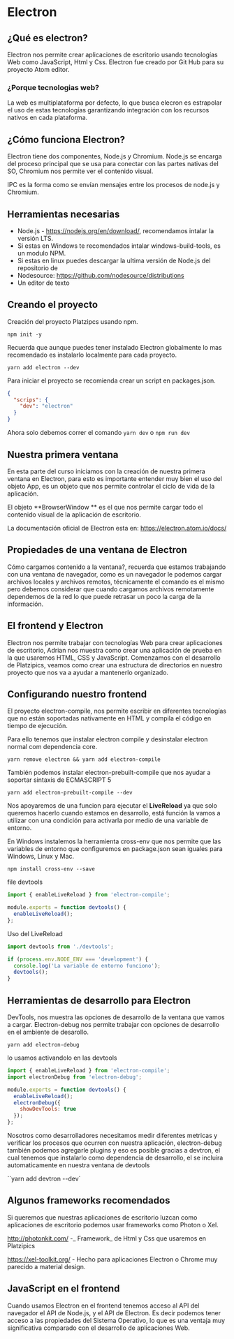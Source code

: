# Electron

## ¿Qué es electron?

Electron nos permite crear aplicaciones de escritorio usando tecnologías Web como JavaScript, Html y Css.
Electron fue creado por Git Hub para su proyecto Atom editor.

### ¿Porque tecnologias web?

La web es multiplataforma por defecto, lo que busca elecron es estrapolar el uso de estas tecnologías garantizando integración con los recursos nativos en cada plataforma.

## ¿Cómo funciona Electron?

Electron tiene dos componentes, Node.js y Chromium.
Node.js se encarga del proceso principal que se usa para conectar con las partes nativas del SO, Chromium nos permite ver el contenido visual.

IPC es la forma como se envían mensajes entre los procesos de node.js y Chromium.

## Herramientas necesarias

- Node.js - https://nodejs.org/en/download/, recomendamos intalar la versión LTS.
- Si estas en Windows te recomendados intalar windows-build-tools, es un modulo NPM.
- Si estas en linux puedes descargar la ultima versión de Node.js del repositorio de
- Nodesource: https://github.com/nodesource/distributions
- Un editor de texto

## Creando el proyecto

Creación del proyecto Platzipcs usando npm.

`npm init -y`

Recuerda que aunque puedes tener instalado Electron globalmente lo mas recomendado es instalarlo localmente para cada proyecto.

`yarn add electron --dev`

Para iniciar el proyecto se recomienda crear un script en packages.json.

```json
{
  "scrips": {
    "dev": "electron"
  }
}
```

Ahora solo debemos correr el comando `yarn dev` o `npm run dev`

## Nuestra primera ventana

En esta parte del curso iniciamos con la creación de nuestra primera ventana en Electron, para esto es importante entender muy bien el uso del objeto App, es un objeto que nos permite controlar el ciclo de vida de la aplicación.

El objeto **BrowserWindow ** es el que nos permite cargar todo el contenido visual de la aplicación de escritorio.

La documentación oficial de Electron esta en: https://electron.atom.io/docs/

## Propiedades de una ventana de Electron

Cómo cargamos contenido a la ventana?, recuerda que estamos trabajando con una ventana de navegador, como es un navegador le podemos cargar archivos locales y archivos remotos, técnicamente el comando es el mismo pero debemos considerar que cuando cargamos archivos remotamente dependemos de la red lo que puede retrasar un poco la carga de la información.

## El frontend y Electron

Electron nos permite trabajar con tecnologías Web para crear aplicaciones de escritorio, Adrian nos muestra como crear una aplicación de prueba en la que usaremos HTML, CSS y JavaScript.
Comenzamos con el desarrollo de Platzipics, veamos como crear una estructura de directorios en nuestro proyecto que nos va a ayudar a mantenerlo organizado.

## Configurando nuestro frontend

El proyecto electron-compile, nos permite escribir en diferentes tecnologías que no están soportadas nativamente en HTML y compila el código en tiempo de ejecución.

Para ello tenemos que instalar electron compile y desinstalar electron normal com dependencia core.

```
yarn remove electron && yarn add electron-compile
```

También podemos instalar electron-prebuilt-compile que nos ayudar a soportar sintaxis de ECMASCRIPT 5

```
yarn add electron-prebuilt-compile --dev
```

Nos apoyaremos de una funcion para ejecutar el **LiveReload** ya que solo queremos hacerlo cuando estamos en desarrollo, está función la vamos a utilizar con una condición para activarla por medio de una variable de entorno.

En Windows instalemos la herramienta cross-env que nos permite que las variables de entorno que configuremos en package.json sean iguales para Windows, Linux y Mac.

```
npm install cross-env --save
```

file devtools

```js
import { enableLiveReload } from 'electron-compile';

module.exports = function devtools() {
  enableLiveReload();
};
```

Uso del LiveReload

```js
import devtools from './devtools';

if (process.env.NODE_ENV === 'development') {
  console.log('La variable de entorno funciono');
  devtools();
}
```

## Herramientas de desarrollo para Electron

DevTools, nos muestra las opciones de desarrollo de la ventana
que vamos a cargar. Electron-debug nos permite trabajar con opciones de
desarrollo en el ambiente de desarollo.

`yarn add electron-debug`

lo usamos activandolo en las devtools

```js
import { enableLiveReload } from 'electron-compile';
import electronDebug from 'electron-debug';

module.exports = function devtools() {
  enableLiveReload();
  electronDebug({
    showDevTools: true
  });
};
```

Nosotros como desarrolladores necesitamos medir diferentes metricas y verificar los procesos que ocurren con nuestra aplicación, electron-debug también podemos agregarle plugins y eso es posible gracias a devtron, el cual tenemos que instalarlo como dependencia de desarrollo, el se incluira automaticamente en nuestra ventana de devtools

``yarn add devtron --dev`

## Algunos frameworks recomendados

Si queremos que nuestras aplicaciones de escritorio luzcan como aplicaciones de escritorio podemos usar frameworks como Photon o Xel.

http://photonkit.com/ -_ Framework_ de Html y Css que usaremos en Platzipics

https://xel-toolkit.org/ - Hecho para aplicaciones Electron o Chrome muy parecido a material design.

## JavaScript en el frontend

Cuando usamos Electron en el frontend tenemos acceso al API del navegador el API de Node.js, y el API de Electron.
Es decir podemos tener acceso a las propiedades del Sistema Operativo, lo que es una ventaja muy significativa comparado con el desarrollo de aplicaciones Web.
